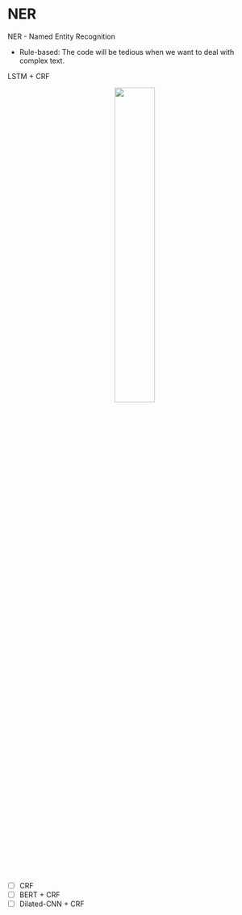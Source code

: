# NER
NER - Named Entity Recognition
- Rule-based: The code will be tedious when we want to deal with complex text.

LSTM + CRF


<div align=center><img src="https://manu44.magtech.com.cn/Jwk_infotech_wk3/article/2019/2096-3467/2096-3467-3-2-90/img_5.png" width = "40%"/></div>

- [ ] CRF
- [ ] BERT + CRF
- [ ] Dilated-CNN + CRF 
